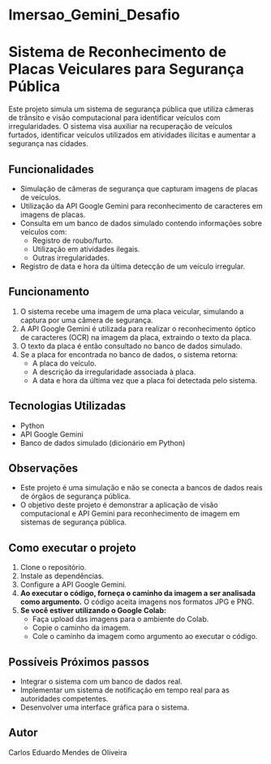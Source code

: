 # Imersao_Gemini_Desafio

# Sistema de Reconhecimento de Placas Veiculares para Segurança Pública

Este projeto simula um sistema de segurança pública que utiliza câmeras de trânsito e visão computacional para identificar veículos com irregularidades. O sistema visa auxiliar na recuperação de veículos furtados, identificar veículos utilizados em atividades ilícitas e aumentar a segurança nas cidades.

## Funcionalidades

* Simulação de câmeras de segurança que capturam imagens de placas de veículos.
* Utilização da API Google Gemini para reconhecimento de caracteres em imagens de placas.
* Consulta em um banco de dados simulado contendo informações sobre veículos com:
    * Registro de roubo/furto.
    * Utilização em atividades ilegais.
    * Outras irregularidades.
* Registro de data e hora da última detecção de um veículo irregular.

## Funcionamento

1. O sistema recebe uma imagem de uma placa veicular, simulando a captura por uma câmera de segurança.
2. A API Google Gemini é utilizada para realizar o reconhecimento óptico de caracteres (OCR) na imagem da placa, extraindo o texto da placa.
3. O texto da placa é então consultado no banco de dados simulado.
4. Se a placa for encontrada no banco de dados, o sistema retorna:
    * A placa do veículo.
    * A descrição da irregularidade associada à placa.
    * A data e hora da última vez que a placa foi detectada pelo sistema.

## Tecnologias Utilizadas

* Python
* API Google Gemini
* Banco de dados simulado (dicionário em Python)

## Observações

* Este projeto é uma simulação e não se conecta a bancos de dados reais de órgãos de segurança pública.
* O objetivo deste projeto é demonstrar a aplicação de visão computacional e API Gemini para reconhecimento de imagem em sistemas de segurança pública.

## Como executar o projeto

1. Clone o repositório.
2. Instale as dependências.
3. Configure a API Google Gemini.
4. **Ao executar o código, forneça o caminho da imagem a ser analisada como argumento.** O código aceita imagens nos formatos JPG e PNG.
5. **Se você estiver utilizando o Google Colab:**
    * Faça upload das imagens para o ambiente do Colab.
    * Copie o caminho da imagem.
    * Cole o caminho da imagem como argumento ao executar o código.

## Possíveis Próximos passos

* Integrar o sistema com um banco de dados real.
* Implementar um sistema de notificação em tempo real para as autoridades competentes.
* Desenvolver uma interface gráfica para o sistema.

## Autor

Carlos Eduardo Mendes de Oliveira

